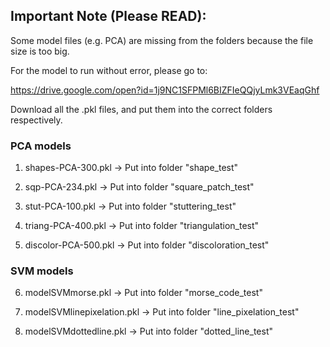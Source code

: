 ## Important Note (Please READ):

Some model files (e.g. PCA) are missing from the folders because the file size is too big.

For the model to run without error, please go to:

https://drive.google.com/open?id=1j9NC1SFPMl6BIZFIeQQjyLmk3VEaqGhf

Download all the .pkl files, and put them into the correct folders respectively.

### PCA models

1. shapes-PCA-300.pkl -> Put into folder "shape_test"

2. sqp-PCA-234.pkl -> Put into folder "square_patch_test"

3. stut-PCA-100.pkl -> Put into folder "stuttering_test"

4. triang-PCA-400.pkl -> Put into folder "triangulation_test"

5. discolor-PCA-500.pkl -> Put into folder "discoloration_test"

### SVM models

6. modelSVMmorse.pkl -> Put into folder "morse_code_test"

7. modelSVMlinepixelation.pkl -> Put into folder "line_pixelation_test"

8. modelSVMdottedline.pkl -> Put into folder "dotted_line_test"
